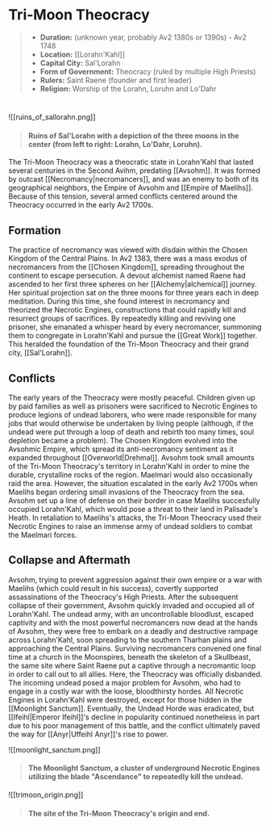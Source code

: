 # Tri-Moon Theocracy

> - **Duration:** (unknown year, probably Av2 1380s or 1390s) - Av2 1748
> - **Location:** [[Lorahn'Kahl]]
> - **Capital City:** Sal'Lorahn
> - **Form of Government:** Theocracy (ruled by multiple High Priests)
> - **Rulers:** Saint Raene (founder and first leader)
> - **Religion:** Worship of the Lorahn, Loruhn and Lo'Dahr
#
![[ruins_of_sallorahn.png]]
> #### Ruins of Sal'Lorahn with a depiction of the three moons in the center (from left to right: Lorahn, Lo'Dahr, Loruhn).

The Tri-Moon Theocracy was a theocratic state in Lorahn'Kahl that lasted several centuries in the Second Avihm, predating [[Avsohm]]. It was formed by outcast [[Necromancy|necromancers]], and was an enemy to both of its geographical neighbors, the Empire of Avsohm and [[Empire of Maelihs]]. Because of this tension, several armed conflicts centered around the Theocracy occurred in the early Av2 1700s.

## Formation

The practice of necromancy was viewed with disdain within the Chosen Kingdom of the Central Plains. In Av2 1383, there was a mass exodus of necromancers from the [[Chosen Kingdom]], spreading throughout the continent to escape persecution. A devout alchemist named Raene had ascended to her first three spheres on her [[Alchemy|alchemical]] journey. Her spiritual projection sat on the three moons for three years each in deep meditation. During this time, she found interest in necromancy and theorized the Necrotic Engines, constructions that could rapidly kill and resurrect groups of sacrifices. By repeatedly killing and reviving one prisoner, she emanated a whisper heard by every necromancer, summoning them to congregate in Lorahn'Kahl and pursue the [[Great Work]] together. This heralded the foundation of the Tri-Moon Theocracy and their grand city, [[Sal'Lorahn]].

## Conflicts

The early years of the Theocracy were mostly peaceful. Children given up by paid families as well as prisoners were sacrificed to Necrotic Engines to produce legions of undead laborers, who were made responsible for many jobs that would otherwise be undertaken by living people (although, if the undead were put through a loop of death and rebirth too many times, soul depletion became a problem). The Chosen Kingdom evolved into the Avsohmic Empire, which spread its anti-necromancy sentiment as it expanded throughout [[Overworld|Drehmal]]. Avsohm took small amounts of the Tri-Moon Theocracy's territory in Lorahn'Kahl in order to mine the durable, crystalline rocks of the region. Maelmari would also occasionally raid the area. However, the situation escalated in the early Av2 1700s when Maelihs began ordering small invasions of the Theocracy from the sea. Avsohm set up a line of defense on their border in case Maelihs succesfully occupied Lorahn'Kahl, which would pose a threat to their land in Palisade's Heath. In retaliation to Maelihs's attacks, the Tri-Moon Theocracy used their Necrotic Engines to raise an immense army of undead soldiers to combat the Maelmari forces.

## Collapse and Aftermath

Avsohm, trying to prevent aggression against their own empire or a war with Maelihs (which could result in his success), covertly supported assassinations of the Theocracy's High Priests. After the subsequent collapse of their government, Avsohm quickly invaded and occupied all of Lorahn'Kahl. The undead army, with an uncontrollable bloodlust, escaped captivity and with the most powerful necromancers now dead at the hands of Avsohm, they were free to embark on a deadly and destructive rampage across Lorahn'Kahl, soon spreading to the southern Tharhan plains and approaching the Central Plains. Surviving necromancers convened one final time at a church in the Moonspires, beneath the skeleton of a Skullbeast, the same site where Saint Raene put a captive through a necromantic loop in order to call out to all allies. Here, the Theocracy was officially disbanded. The incoming undead posed a major problem for Avsohm, who had to engage in a costly war with the loose, bloodthirsty hordes. All Necrotic Engines in Lorahn'Kahl were destroyed, except for those hidden in the [[Moonlight Sanctum]]. Eventually, the Undead Horde was eradicated, but [[Ifeihl|Emperor Ifeihl]]'s decline in popularity continued nonetheless in part due to his poor management of this battle, and the conflict ultimately paved the way for [[Anyr|Uffeihl Anyr]]'s rise to power.

![[moonlight_sanctum.png]]
> #### The Moonlight Sanctum, a cluster of underground Necrotic Engines utilizing the blade "Ascendance" to repeatedly kill the undead.

![[trimoon_origin.png]]
> #### The site of the Tri-Moon Theocracy's origin and end.
